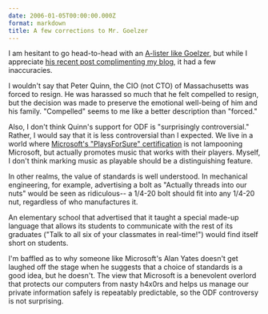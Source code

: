 ```yaml
---
date: 2006-01-05T00:00:00.000Z
format: markdown
title: A few corrections to Mr. Goelzer
---
```


I am hesitant to go head-to-head with an <a href="http://goelzer.com/blog">A-lister like Goelzer</a>, but while I appreciate <a href="http://www.goelzer.com/blog/index.php/2006/01/05/brandon-stafford-citizen-journalist-par-excellence">his recent post complimenting my blog</a>, it had a few inaccuracies.

I wouldn't say that Peter Quinn, the CIO (not CTO) of Massachusetts was forced to resign. He was harassed so much that he felt compelled to resign, but the decision was made to preserve the emotional well-being of him and his family. "Compelled" seems to me like a better description than "forced."

Also, I don't think Quinn's support for ODF is "surprisingly controversial." Rather, I would say that it is less controversial than I expected. We live in a world where <a href="http://www.playsforsure.com/">Microsoft's "PlaysForSure" certification</a> is not lampooning Microsoft, but actually promotes music that works with their players. Myself, I don't think marking music as playable should be a distinguishing feature.

In other realms, the value of standards is well understood. In mechanical engineering, for example, advertising a bolt as "Actually threads into our nuts" would be seen as ridiculous-- a 1/4-20 bolt should fit into any 1/4-20 nut, regardless of who manufactures it.

An elementary school that advertised that it taught a special made-up language that allows its students to communicate with the rest of its graduates ("Talk to all six of your classmates in real-time!") would find itself short on students.

I'm baffled as to why someone like Microsoft's Alan Yates doesn't get laughed off the stage when he suggests that a choice of standards is a good idea, but he doesn't. The view that Microsoft is a benevolent overlord that protects our computers from nasty h4x0rs and helps us manage our private information safely is repeatably predictable, so the ODF controversy is not surprising.
